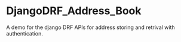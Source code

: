 # DjangoDRF_Address_Book
A demo for the django DRF APIs for address storing and retrival with authentication.

